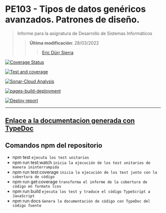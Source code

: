 # PE103 - Tipos de datos genéricos avanzados. Patrones de diseño.

>Informe para la asignatura de Desarrollo de Sistemas Informáticos
>
>>**Última modificación**: 28/03/2022
>>>
>>>[Eric Dürr Sierra](alu0101027005@ull.edu.es)

[![Coverage Status](https://coveralls.io/repos/github/ULL-ESIT-INF-DSI-2122/ull-esit-inf-dsi-21-22-prct07-music-datamodel-grupo-c/badge.svg?branch=master)](https://coveralls.io/github/ULL-ESIT-INF-DSI-2122/DSI-P06-Eric-Durr-?branch=master)

[![Test and coverage](https://github.com/Eric-Durr/PE103-31-03-22/actions/workflows/runtests.yml/badge.svg)](https://github.com/Eric-Durr/PE103-31-03-22/actions/workflows/runtests.yml)

[![Sonar-Cloud Analysis](https://github.com/Eric-Durr/PE103-31-03-22/actions/workflows/sonarcloud.yml/badge.svg)](https://github.com/Eric-Durr/PE103-31-03-22/actions/workflows/sonarcloud.yml)

[![pages-build-deployment](https://github.com/Eric-Durr/PE103-31-03-22/actions/workflows/pages/pages-build-deployment/badge.svg)](https://github.com/Eric-Durr/PE103-31-03-22/actions/workflows/pages/pages-build-deployment)

[![Deploy report](https://github.com/Eric-Durr/PE103-31-03-22/actions/workflows/deploy.yml/badge.svg)](https://github.com/Eric-Durr/PE103-31-03-22/actions/workflows/deploy.yml)

***

## [Enlace a la documentacion generada con TypeDoc](http://dsi-pe103-31-03-code-docs.surge.sh)


## Comandos npm del repositorio

- npm test  `ejecuta los test unitarios`
- npm run test:watch `inicia la ejecución de los test unitarios de manera ininterrumpida`
- npm run test:coverage `inicia la ejecución de los test junto con la cobertura de código`
- npm run get:coverage `transforma el informe de la cobertura de código en formato lcov`
- npm run build `ejecuta los test y traduce el código TypeScript a JavaScript`
- npm run docs `Genera la documentación de código con TypeDoc del código fuente`
